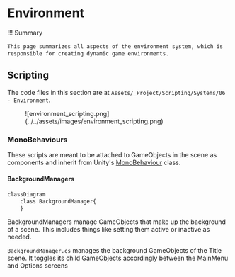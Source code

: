# Environment

!!! Summary

    This page summarizes all aspects of the environment system, which is responsible for creating dynamic game environments.

## Scripting

The code files in this section are at `Assets/_Project/Scripting/Systems/06 - Environment`.

<figure markdown="span">
    ![environment_scripting.png](../../assets/images/environment_scripting.png)
</figure>

### MonoBehaviours

These scripts are meant to be attached to GameObjects in the scene as components and inherit from Unity's [MonoBehaviour](https://docs.unity3d.com/6000.0/Documentation/Manual/class-MonoBehaviour.html) class.

#### BackgroundManagers

``` mermaid
classDiagram
    class BackgroundManager{
    }
```

BackgroundManagers manage GameObjects that make up the background of a scene. This includes things like setting them active or inactive as needed.

`BackgroundManager.cs` manages the background GameObjects of the Title scene. It toggles its child GameObjects accordingly between the MainMenu and Options screens